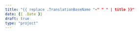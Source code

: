 ```yaml
---
title: "{{ replace .TranslationBaseName "-" " " | title }}"
date: {{ .Date }}
draft: true
type: "project"
---
```


